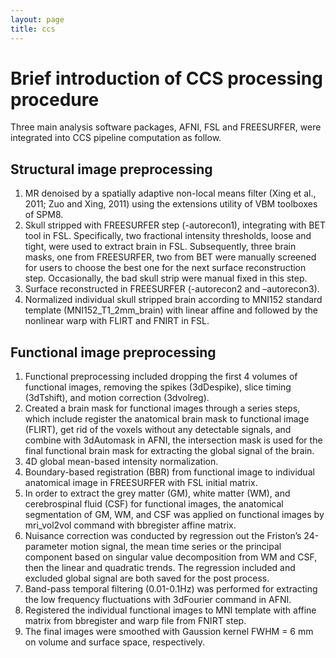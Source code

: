 ```yaml
---
layout: page
title: ccs
---
```


# Brief introduction of CCS processing procedure
Three main analysis software packages, AFNI, FSL and FREESURFER, were integrated into CCS pipeline computation as follow.

## Structural image preprocessing
1. MR denoised by a spatially adaptive non-local means filter (Xing et al., 2011; Zuo and Xing, 2011) using the extensions utility of VBM toolboxes of SPM8.
2. Skull stripped with FREESURFER step (-autorecon1), integrating with BET tool in FSL. Specifically, two fractional intensity thresholds, loose and tight, were used to extract brain in FSL. Subsequently, three brain masks, one from FREESURFER, two from BET were manually screened for users to choose the best one for the next surface reconstruction step. Occasionally, the bad skull strip were manual fixed in this step.
3. Surface reconstructed in FREESURFER (-autorecon2 and –autorecon3).
4. Normalized individual skull stripped brain according to MNI152 standard template (MNI152_T1_2mm_brain) with linear affine and followed by the nonlinear warp with FLIRT and FNIRT in FSL. 

## Functional image preprocessing
1. Functional preprocessing included dropping the first 4 volumes of functional images, removing the spikes (3dDespike), slice timing (3dTshift), and motion correction (3dvolreg).
2. Created a brain mask for functional images through a series steps, which include register the anatomical brain mask to functional image (FLIRT), get rid of the voxels without any detectable signals, and combine with 3dAutomask in AFNI, the intersection mask is used for the final functional brain mask for extracting the global signal of the brain.
3. 4D global mean-based intensity normalization.
4. Boundary-based registration (BBR) from functional image to individual anatomical image in FREESURFER with FSL initial matrix.
5. In order to extract the grey matter (GM), white matter (WM), and cerebrospinal fluid (CSF) for functional images, the anatomical segmentation of GM, WM, and CSF was applied on functional images by mri_vol2vol command with bbregister affine matrix. 
6. Nuisance correction was conducted by regression out the Friston’s 24-parameter motion signal, the mean time series or the principal component based on singular value decomposition from WM and CSF, then the linear and quadratic trends. The regression included and excluded global signal are both saved for the post process.
7. Band-pass temporal filtering (0.01-0.1Hz) was performed for extracting the low frequency fluctuations with 3dFourier command in AFNI.
8. Registered the individual functional images to MNI template with affine matrix from bbregister and warp file from FNIRT step.
9. The final images were smoothed with Gaussion kernel FWHM = 6 mm on volume and surface space, respectively.
